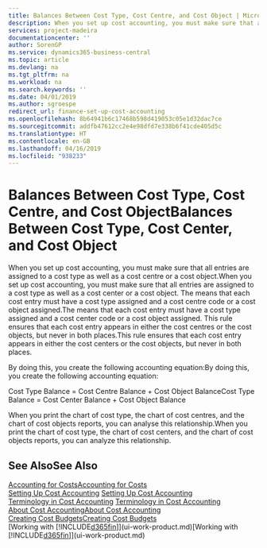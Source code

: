 ```yaml
---
title: Balances Between Cost Type, Cost Centre, and Cost Object | Microsoft Docs
description: When you set up cost accounting, you must make sure that all entries are assigned to a cost type as well as a cost centre or a cost object. The means that each cost entry must have a cost type assigned and a cost centre code or a cost object assigned. This rule ensures that each cost entry appears in either the cost centres or the cost objects, but never in both places.
services: project-madeira
documentationcenter: ''
author: SorenGP
ms.service: dynamics365-business-central
ms.topic: article
ms.devlang: na
ms.tgt_pltfrm: na
ms.workload: na
ms.search.keywords: ''
ms.date: 04/01/2019
ms.author: sgroespe
redirect_url: finance-set-up-cost-accounting
ms.openlocfilehash: 8b64941b6c17468b598d419053c05e1d32dac7ce
ms.sourcegitcommit: addfb47612cc2e4e98dfd7e338b6f41cde405d5c
ms.translationtype: HT
ms.contentlocale: en-GB
ms.lasthandoff: 04/16/2019
ms.locfileid: "938233"
---
```

# <a name="balances-between-cost-type-cost-center-and-cost-object"></a><span data-ttu-id="7d3ac-105">Balances Between Cost Type, Cost Centre, and Cost Object</span><span class="sxs-lookup"><span data-stu-id="7d3ac-105">Balances Between Cost Type, Cost Center, and Cost Object</span></span>
<span data-ttu-id="7d3ac-106">When you set up cost accounting, you must make sure that all entries are assigned to a cost type as well as a cost centre or a cost object.</span><span class="sxs-lookup"><span data-stu-id="7d3ac-106">When you set up cost accounting, you must make sure that all entries are assigned to a cost type as well as a cost center or a cost object.</span></span> <span data-ttu-id="7d3ac-107">The means that each cost entry must have a cost type assigned and a cost centre code or a cost object assigned.</span><span class="sxs-lookup"><span data-stu-id="7d3ac-107">The means that each cost entry must have a cost type assigned and a cost center code or a cost object assigned.</span></span> <span data-ttu-id="7d3ac-108">This rule ensures that each cost entry appears in either the cost centres or the cost objects, but never in both places.</span><span class="sxs-lookup"><span data-stu-id="7d3ac-108">This rule ensures that each cost entry appears in either the cost centers or the cost objects, but never in both places.</span></span>  

 <span data-ttu-id="7d3ac-109">By doing this, you create the following accounting equation:</span><span class="sxs-lookup"><span data-stu-id="7d3ac-109">By doing this, you create the following accounting equation:</span></span>  

 <span data-ttu-id="7d3ac-110">Cost Type Balance = Cost Centre Balance + Cost Object Balance</span><span class="sxs-lookup"><span data-stu-id="7d3ac-110">Cost Type Balance = Cost Center Balance + Cost Object Balance</span></span>  

 <span data-ttu-id="7d3ac-111">When you print the chart of cost type, the chart of cost centres, and the chart of cost objects reports, you can analyse this relationship.</span><span class="sxs-lookup"><span data-stu-id="7d3ac-111">When you print the chart of cost type, the chart of cost centers, and the chart of cost objects reports, you can analyze this relationship.</span></span>  

## <a name="see-also"></a><span data-ttu-id="7d3ac-112">See Also</span><span class="sxs-lookup"><span data-stu-id="7d3ac-112">See Also</span></span>  
[<span data-ttu-id="7d3ac-113">Accounting for Costs</span><span class="sxs-lookup"><span data-stu-id="7d3ac-113">Accounting for Costs</span></span>](finance-manage-cost-accounting.md)  
 <span data-ttu-id="7d3ac-114">[Setting Up Cost Accounting](finance-set-up-cost-accounting.md) </span><span class="sxs-lookup"><span data-stu-id="7d3ac-114">[Setting Up Cost Accounting](finance-set-up-cost-accounting.md) </span></span>  
 <span data-ttu-id="7d3ac-115">[Terminology in Cost Accounting](finance-terminology-in-cost-accounting.md) </span><span class="sxs-lookup"><span data-stu-id="7d3ac-115">[Terminology in Cost Accounting](finance-terminology-in-cost-accounting.md) </span></span>  
 [<span data-ttu-id="7d3ac-116">About Cost Accounting</span><span class="sxs-lookup"><span data-stu-id="7d3ac-116">About Cost Accounting</span></span>](finance-about-cost-accounting.md)  
 [<span data-ttu-id="7d3ac-117">Creating Cost Budgets</span><span class="sxs-lookup"><span data-stu-id="7d3ac-117">Creating Cost Budgets</span></span>](finance-create-cost-budgets.md)  
 <span data-ttu-id="7d3ac-118">[Working with [!INCLUDE[d365fin](includes/d365fin_md.md)]](ui-work-product.md)</span><span class="sxs-lookup"><span data-stu-id="7d3ac-118">[Working with [!INCLUDE[d365fin](includes/d365fin_md.md)]](ui-work-product.md)</span></span>
